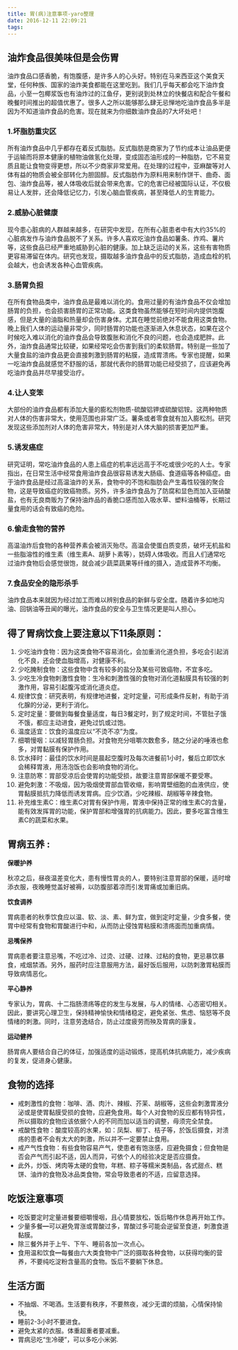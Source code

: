 ```yaml
---
title: 胃(病)注意事项-yaro整理
date: 2016-12-11 22:09:21
tags:
---
```

## 油炸食品很美味但是会伤胃

油炸食品口感香脆，有饱腹感，是许多人的心头好。特别在马来西亚这个美食天堂，任何种族、国家的油炸美食都能在这里吃到。我们几乎每天都会吃下油炸食品，小至一包椰浆饭也有油炸过的江鱼仔，更别说到处林立的快餐店和配合午餐和晚餐时间推出的超值优惠了。很多人之所以能够那么肆无忌惮地吃油炸食品多半是因为不知道油炸食品的危害。现在就来为你细数油炸食品的7大坏处吧！

### 1.坏脂肪重灾区

所有油炸食品中几乎都存在着反式脂肪。反式脂肪是商家为了节约成本让油品更便于运输而将原本健康的植物油做氢化处理，变成固态油形成的一种脂肪，它不易变质且能让食物变得更想，所以不少商家非常爱用。在处理的过程中，亚麻酸等对人体有益的物质会被全部转化为胆固醇。反式脂肪作为原料用来制作饼干、曲奇、面包、油炸食品等，被人体吸收后就会带来危害。它的危害已经被国际认证，不仅极易让人发胖，还会降低记忆力，引发心脑血管疾病，甚至降低人的生育能力。

### 2.威胁心脏健康

现今患心脏病的人群越来越多，在研究中发现，在所有心脏患者中有大约35%的心脏病发作与油炸食品脱不了关系。许多人喜欢吃油炸食品如薯条、炸鸡、薯片等，这些食品已经严重地威胁到心脏的健康。加上缺乏运动的关系，这些有害物质更容易滞留在体内。研究也发现，摄取越多油炸食品中的反式脂肪，造成血栓的机会越大，也会诱发各种心血管疾病。

<!-- more -->

### 3.肠胃负担

在所有食物品类中，油炸食品是最难以消化的。食用过量的有油炸食品不仅会增加肠胃的负担，也会损害肠胃的正常功能。这类食物虽然能够在短时间内提供饱腹感，但是大量的油脂和热量却会伤害身体。尤其在睡觉前绝对不能食用这类食物。晚上我们人体的运动量非常少，同时肠胃的功能也逐渐进入休息状态，如果在这个时候吃入难以消化的油炸食品会导致腹胀和消化不良的问题，也会造成肥胖。此外，油炸食品通常比较硬，如果经常吃会伤害到我们的柔软肠胃。特别是一些加了大量食盐的油炸食品更会直接刺激到肠胃的粘膜，造成胃溃疡。专家也提醒，如果一吃油炸食品就感觉不舒服的话，那就代表你的肠胃功能已经受损了，应该避免再吃油炸食品并尽早接受治疗。

### 4.让人变笨

大部份的油炸食品都有添加大量的膨松剂物质-硫酸铝钾或硫酸铝铵。这两种物质对人体的伤害非常大，使用范围也非常广泛。薯条或者零食就有加入膨松剂。研究发现这些添加剂对人体的危害非常大，特别是对人体大脑的损害更加严重。

### 5.诱发癌症

研究证明，常吃油炸食品的人患上癌症的机率远远高于不吃或很少吃的人士。专家指出，在日常生活中经常食用油炸食品很容易诱发大肠癌、食道癌等各种癌症。由于油炸食品是经过高温油炸的关系，食物中的不饱和脂肪会产生毒性较强的聚合物，这是导致癌症的致癌物质。另外，许多油炸食品为了防腐和显色而加入亚硝酸盐，也有无良商贩为了保持油炸品的香脆口感而加入吸水草、塑料油桶等，长期过量食用的话会有致癌的危险。

### 6.偷走食物的营养

高温油炸后食物的各种营养素会被消灭殆尽。高温会使蛋白质变质，破坏无机盐和一些脂溶性的维生素（维生素A、胡萝卜素等），妨碍人体吸收。而且人们通常吃过油炸食物后会感觉很饱，就会减少蔬菜蔬果等纤维的摄入，造成营养不均衡。

### 7.食品安全的隐形杀手

油炸食品本来就因为经过加工而难以辨别食品的新鲜与安全度。随着许多如地沟油、回锅油等丑闻的曝光，油炸食品的安全与卫生情况更是叫人担心。

## 得了胃病饮食上要注意以下11条原则：

1. 少吃油炸食物：因为这类食物不容易消化，会加重消化道负担，多吃会引起消化不良，还会使血脂增高，对健康不利。
2. 少吃腌制食物：这些食物中含有较多的盐分及某些可致癌物，不宜多吃。
3. 少吃生冷食物刺激性食物：生冷和刺激性强的食物对消化道黏膜具有较强的刺激作用，容易引起腹泻或消化道炎症。
4. 规律饮食：研究表明，有规律地进餐，定时定量，可形成条件反射，有助于消化腺的分泌，更利于消化。
5. 定时定量：要做到每餐食量适度，每日3餐定时，到了规定时间，不管肚子饿不饿，都应主动进食，避免过饥或过饱。
6. 温度适宜：饮食的温度应以“不烫不凉”为度。
7. 细嚼慢咽：以减轻胃肠负担。对食物充分咀嚼次数愈多，随之分泌的唾液也愈多，对胃黏膜有保护作用。
8. 饮水择时：最佳的饮水时间是晨起空腹时及每次进餐前1小时，餐后立即饮水会稀释胃液，用汤泡饭也会影响食物的消化。
9. 注意防寒：胃部受凉后会使胃的功能受损，故要注意胃部保暖不要受寒。
10. 避免刺激：不吸烟，因为吸烟使胃部血管收缩，影响胃壁细胞的血液供应，使胃黏膜抵抗力降低而诱发胃病。应少饮酒，少吃辣椒、胡椒等辛辣食物。
11. 补充维生素C：维生素C对胃有保护作用，胃液中保持正常的维生素C的含量，能有效发挥胃的功能，保护胃部和增强胃的抗病能力。因此，要多吃富含维生素C的蔬菜和水果。

## 胃病五养 :

**保暖护养**

秋凉之后，昼夜温差变化大，患有慢性胃炎的人，要特别注意胃部的保暖，适时增添衣服，夜晚睡觉盖好被褥，以防腹部着凉而引发胃痛或加重旧病。

**饮食调养**

胃病患者的秋季饮食应以温、软、淡、素、鲜为宜，做到定时定量，少食多餐，使胃中经常有食物和胃酸进行中和，从而防止侵蚀胃粘膜和溃疡面而加重病情。

**忌嘴保养**

胃病患者要注意忌嘴，不吃过冷、过烫、过硬、过辣、过粘的食物，更忌暴饮暴食，戒烟禁酒。另外，服药时应注意服用方法，最好饭后服用，以防刺激胃粘膜而导致病情恶化。

**平心静养**

专家认为，胃病、十二指肠溃疡等症的发生与发展，与人的情绪、心态密切相关。因此，要讲究心理卫生，保持精神愉快和情绪稳定，避免紧张、焦虑、恼怒等不良情绪的刺激。同时，注意劳逸结合，防止过度疲劳而殃及胃病的康复。

**运动健养**

肠胃病人要结合自己的体征，加强适度的运动锻炼，提高机体抗病能力，减少疾病的复发，促进身心健康。

## 食物的选择

- 戒刺激性的食物：咖啡、酒、肉汁、辣椒、芥茉、胡椒等，这些会刺激胃液分泌或是使胃黏膜受损的食物，应避免食用。每个人对食物的反应都有特异性，所以摄取的食物应该依据个人的不同而加以适当的调整，毋须完全禁食。
- 戒酸性食物：酸度较高的水果，如：凤梨、柳丁、桔子等，於饭后摄食，对溃疡的患者不会有太大的刺激，所以并不一定要禁止食用。
- 戒产气性食物：有些食物容易产气，使患者有饱涨感，应避免摄食；但食物是否会产气而引起不适，因人而异，可依个人的经验决定是否应摄食。
- 此外，炒饭、烤肉等太硬的食物，年糕、粽子等糯米类制品，各式甜点、糕饼、油炸的食物及冰品类食物，常会导致患者的不适，应留意选择。

## 吃饭注意事项

- 吃饭要定时定量进餐要细嚼慢咽，且心情要放松，饭后略作休息再开始工作。
- 少量多餐━可以避免胃涨或胃酸过多，胃酸过多可能会逆留至食道，刺激食道黏膜。
- 除三餐外并于上午、下午、睡前各加一次点心。
- 食用温和饮食━每餐由六大类食物中广泛的摄取各种食物，以获得均衡的营养，不要纯吃淀粉含量高的食物。饭后不要躺下休息。

## 生活方面

- 不抽烟、不喝酒。生活要有秩序，不要熬夜，减少无谓的烦脑，心情保持愉快。
- 睡前2-3小时不要进食。
- 避免太紧的衣服。体重超重者要减重。
- 胃病忌吃“生冷硬”，可以多吃小米粥.